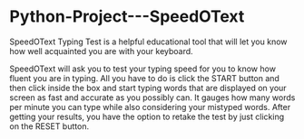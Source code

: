 # Python-Project---SpeedOText

SpeedOText Typing Test is a helpful educational tool that will let you know how well acquainted you are with your 
keyboard.

SpeedOText will ask you to test your typing speed for you to know how fluent you are in typing.
All you have to do is click the START button and then click inside the box and start typing words that are displayed on 
your screen as fast and accurate as you possibly can.
It gauges how many words per minute you can type while also considering your mistyped words. 
After getting your results, you have the option to retake the test by just clicking on the RESET button. 
